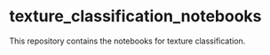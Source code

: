 # texture_classification_notebooks
This repository contains the notebooks for texture classification.

